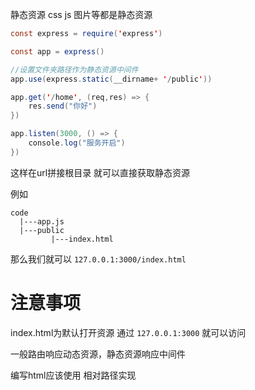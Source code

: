 静态资源 css js 图片等都是静态资源 

```java
const express = require('express')

const app = express()

//设置文件夹路径作为静态资源中间件
app.use(express.static(__dirname+ '/public'))

app.get('/home', (req,res) => {
    res.send("你好")
})

app.listen(3000, () => {
    console.log("服务开启")
})
```

这样在url拼接根目录 就可以直接获取静态资源

例如

```
code
  |---app.js
  |---public
  		 |---index.html

```

那么我们就可以 `127.0.0.1:3000/index.html`

# 注意事项

index.html为默认打开资源 通过 `127.0.0.1:3000` 就可以访问

一般路由响应动态资源，静态资源响应中间件

编写html应该使用 相对路径实现
